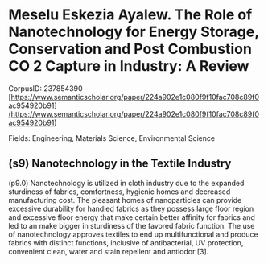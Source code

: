 # Meselu Eskezia Ayalew. The Role of Nanotechnology for Energy Storage, Conservation and Post Combustion CO 2 Capture in Industry: A Review

CorpusID: 237854390 - [https://www.semanticscholar.org/paper/224a902e1c080f9f10fac708c89f0ac954920b91](https://www.semanticscholar.org/paper/224a902e1c080f9f10fac708c89f0ac954920b91)

Fields: Engineering, Materials Science, Environmental Science

## (s9) Nanotechnology in the Textile Industry
(p9.0) Nanotechnology is utilized in cloth industry due to the expanded sturdiness of fabrics, comfortness, hygienic homes and decreased manufacturing cost. The pleasant homes of nanoparticles can provide excessive durability for handled fabrics as they possess large floor region and excessive floor energy that make certain better affinity for fabrics and led to an make bigger in sturdiness of the favored fabric function. The use of nanotechnology approves textiles to end up multifunctional and produce fabrics with distinct functions, inclusive of antibacterial, UV protection, convenient clean, water and stain repellent and antiodor [3]. 
